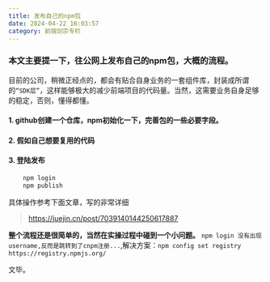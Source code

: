 ```yaml
---
title: 发布自己的npm包
date: 2024-04-22 16:03:57
category: 前端剑宗专栏
---
```



### 本文主要提一下，往公网上发布自己的npm包，大概的流程。

目前的公司，稍微正经点的，都会有贴合自身业务的一套组件库，封装成所谓的`“SDK层”`，这样能够极大的减少前端项目的代码量。当然，这需要业务自身足够的稳定，否则，懂得都懂。

#### 1. github创建一个仓库，npm初始化一下，完善包的一些必要字段。
#### 2. 假如自己想要复用的代码 
#### 3. 登陆发布
```javascript
    npm login
    npm publish
```

具体操作参考下面文章，写的非常详细

> https://juejin.cn/post/7039140144250617887

**整个流程还是很简单的，当然在实操过程中碰到一个小问题。**
`npm login 没有出现 username,反而是跳转到了cnpm注册...`,解决方案：`npm config set registry https://registry.npmjs.org/`

文毕。


